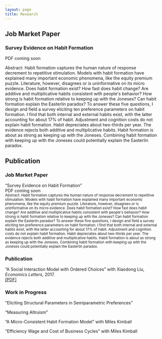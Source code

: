 ```yaml
---
layout: page
title: Research
---
```


## Job Market Paper
### Survey Evidence on Habit Formation
PDF coming soon

Abstract: Habit formation captures the human nature of response decrement to repetitive stimulation. Models with habit formation have explained many important economic phenomena, like the equity premium puzzle. Literature, however, disagrees or is uninformative on its micro evidence. Does habit formation exist? How fast does habit change? Are additive and multiplicative habits consistent with people's behavior? How strong is habit formation relative to keeping up with the Joneses? Can habit formation explain the Easterlin paradox? To answer these five questions, I design and field a survey eliciting ten preference parameters on habit formation. I find that both internal and external habits exist, with the latter accounting for about 17% of habit. Adjustment and cognition costs do not explain habit formation. Habit depreciates about two-thirds per year. The evidence rejects both additive and multiplicative habits. Habit formation is about as strong as keeping up with the Joneses. Combining habit formation with keeping up with the Joneses could potentially explain the Easterlin paradox.

## Publication


<!--
You can also browse my <a href="https://scholar.google.com/citations?user=-_FDxtIAAAAJ&hl=en" target="_blank">Google Scholar profile</a>.
<br />
-->

<h3>
    <a name='Job Market Paper'></a> Job Market Paper
</h3>
<div class="media">
    <div class="media-body">
       <p class="media-heading">
          &#8220;Survey Evidence on Habit Formation&#8221;<br />
          PDF coming soon<br />
          <small>Abstract: Habit formation captures the human nature of response decrement to repetitive stimulation. Models with habit formation have explained many important economic phenomena, like the equity premium puzzle. Literature, however, disagrees or is uninformative on its micro evidence. Does habit formation exist? How fast does habit change? Are additive and multiplicative habits consistent with people's behavior? How strong is habit formation relative to keeping up with the Joneses? Can habit formation explain the Easterlin paradox? To answer these five questions, I design and field a survey eliciting ten preference parameters on habit formation. I find that both internal and external habits exist, with the latter accounting for about 17% of habit. Adjustment and cognition costs do not explain habit formation. Habit depreciates about two-thirds per year. The evidence rejects both additive and multiplicative habits. Habit formation is about as strong as keeping up with the Joneses. Combining habit formation with keeping up with the Joneses could potentially explain the Easterlin paradox.</small>
       </p>
    </div>
</div>

<h3>
    <a name='Publication'></a> Publication
</h3>
<div class="media">
    <div class="media-body">
       <p class="media-heading">
          &#8220;A Social Interaction Model with Ordered Choices&#8221; with Xiaodong Liu, <i>Economics Letters</i>, 2017. <br />
          <!-- <a href="https://spot.colorado.edu/~xiaodong/social_interactions_with_ordered_choices.pdf">[PDF]</a><br /> -->
          <a href="/research/ordered_choice/social_interactions_with_ordered_choices.pdf">[PDF]</a><br />
       </p>
    </div>
</div>

<h3>
    <a name='Work in Progress'></a> Work in Progress
</h3>
<div class="media">
    <div class="media-body">
       <p class="media-heading">
          &#8220;Eliciting Structural Parameters in Semiparametric Preferences&#8221; <br />
       </p>
    </div>
</div>

<div class="media">
    <div class="media-body">
       <p class="media-heading">
          &#8220;Measuring Altruism&#8221; <br />
       </p>
    </div>
</div>

<div class="media">
    <div class="media-body">
       <p class="media-heading">
          &#8220;A Micro-Consistent Habit Formation Model&#8221; with Miles Kimball <br />
       </p>
    </div>
</div>

<div class="media">
    <div class="media-body">
       <p class="media-heading">
          &#8220;Efficiency Wage and Cost of Business Cycles&#8221; with Miles Kimball <br />
       </p>
    </div>
</div>



